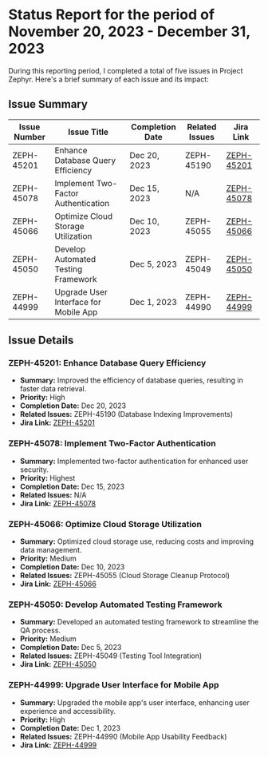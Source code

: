 # Status Report for the period of November 20, 2023 - December 31, 2023

During this reporting period, I completed a total of five issues in Project Zephyr. Here's a brief summary of each issue and its impact:

## Issue Summary

| Issue Number | Issue Title                                  | Completion Date | Related Issues   | Jira Link                            |
|--------------|---------------------------------------------|-----------------|------------------|--------------------------------------|
| ZEPH-45201   | Enhance Database Query Efficiency            | Dec 20, 2023    | ZEPH-45190       | [ZEPH-45201](https://jira.example.com/browse/ZEPH-45201) |
| ZEPH-45078   | Implement Two-Factor Authentication          | Dec 15, 2023    | N/A              | [ZEPH-45078](https://jira.example.com/browse/ZEPH-45078) |
| ZEPH-45066   | Optimize Cloud Storage Utilization           | Dec 10, 2023    | ZEPH-45055       | [ZEPH-45066](https://jira.example.com/browse/ZEPH-45066) |
| ZEPH-45050   | Develop Automated Testing Framework         | Dec 5, 2023     | ZEPH-45049       | [ZEPH-45050](https://jira.example.com/browse/ZEPH-45050) |
| ZEPH-44999   | Upgrade User Interface for Mobile App        | Dec 1, 2023     | ZEPH-44990       | [ZEPH-44999](https://jira.example.com/browse/ZEPH-44999) |

## Issue Details

### ZEPH-45201: Enhance Database Query Efficiency

- **Summary:** Improved the efficiency of database queries, resulting in faster data retrieval.
- **Priority:** High
- **Completion Date:** Dec 20, 2023
- **Related Issues:** ZEPH-45190 (Database Indexing Improvements)
- **Jira Link:** [ZEPH-45201](https://jira.example.com/browse/ZEPH-45201)

### ZEPH-45078: Implement Two-Factor Authentication

- **Summary:** Implemented two-factor authentication for enhanced user security.
- **Priority:** Highest
- **Completion Date:** Dec 15, 2023
- **Related Issues:** N/A
- **Jira Link:** [ZEPH-45078](https://jira.example.com/browse/ZEPH-45078)

### ZEPH-45066: Optimize Cloud Storage Utilization

- **Summary:** Optimized cloud storage use, reducing costs and improving data management.
- **Priority:** Medium
- **Completion Date:** Dec 10, 2023
- **Related Issues:** ZEPH-45055 (Cloud Storage Cleanup Protocol)
- **Jira Link:** [ZEPH-45066](https://jira.example.com/browse/ZEPH-45066)

### ZEPH-45050: Develop Automated Testing Framework

- **Summary:** Developed an automated testing framework to streamline the QA process.
- **Priority:** Medium
- **Completion Date:** Dec 5, 2023
- **Related Issues:** ZEPH-45049 (Testing Tool Integration)
- **Jira Link:** [ZEPH-45050](https://jira.example.com/browse/ZEPH-45050)

### ZEPH-44999: Upgrade User Interface for Mobile App

- **Summary:** Upgraded the mobile app's user interface, enhancing user experience and accessibility.
- **Priority:** High
- **Completion Date:** Dec 1, 2023
- **Related Issues:** ZEPH-44990 (Mobile App Usability Feedback)
- **Jira Link:** [ZEPH-44999](https://jira.example.com/browse/ZEPH-44999)
